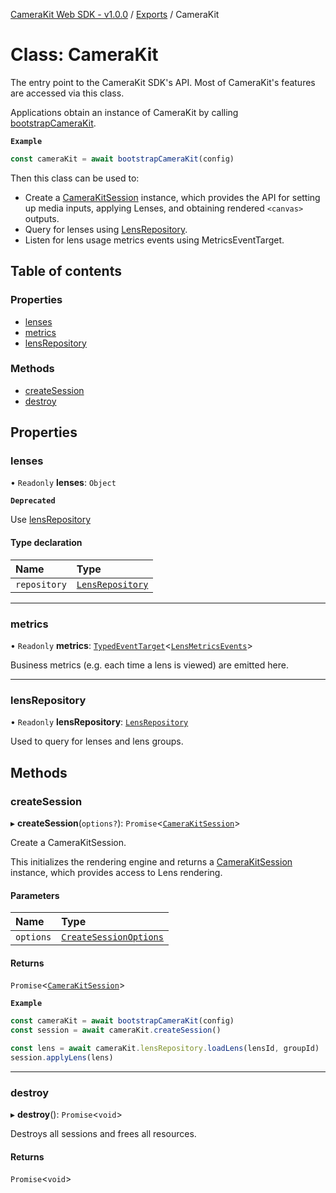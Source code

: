 [CameraKit Web SDK - v1.0.0](../README.md) / [Exports](../modules.md) / CameraKit

# Class: CameraKit

The entry point to the CameraKit SDK's API. Most of CameraKit's features are accessed via this class.

Applications obtain an instance of CameraKit by calling [bootstrapCameraKit](../modules.md#bootstrapcamerakit).

**`Example`**

```ts
const cameraKit = await bootstrapCameraKit(config)
```

Then this class can be used to:
- Create a [CameraKitSession](CameraKitSession.md) instance, which provides the API for setting up media inputs, applying Lenses,
and obtaining rendered `<canvas>` outputs.
- Query for lenses using [LensRepository](LensRepository.md).
- Listen for lens usage metrics events using MetricsEventTarget.

## Table of contents

### Properties

- [lenses](CameraKit.md#lenses)
- [metrics](CameraKit.md#metrics)
- [lensRepository](CameraKit.md#lensrepository)

### Methods

- [createSession](CameraKit.md#createsession)
- [destroy](CameraKit.md#destroy)

## Properties

### lenses

• `Readonly` **lenses**: `Object`

**`Deprecated`**

Use [lensRepository](CameraKit.md#lensrepository)

#### Type declaration

| Name | Type |
| :------ | :------ |
| `repository` | [`LensRepository`](LensRepository.md) |

___

### metrics

• `Readonly` **metrics**: [`TypedEventTarget`](TypedEventTarget.md)\<[`LensMetricsEvents`](../modules.md#lensmetricsevents)\>

Business metrics (e.g. each time a lens is viewed) are emitted here.

___

### lensRepository

• `Readonly` **lensRepository**: [`LensRepository`](LensRepository.md)

Used to query for lenses and lens groups.

## Methods

### createSession

▸ **createSession**(`options?`): `Promise`\<[`CameraKitSession`](CameraKitSession.md)\>

Create a CameraKitSession.

This initializes the rendering engine and returns a [CameraKitSession](CameraKitSession.md) instance, which provides access
to Lens rendering.

#### Parameters

| Name | Type |
| :------ | :------ |
| `options` | [`CreateSessionOptions`](../interfaces/CreateSessionOptions.md) |

#### Returns

`Promise`\<[`CameraKitSession`](CameraKitSession.md)\>

**`Example`**

```ts
const cameraKit = await bootstrapCameraKit(config)
const session = await cameraKit.createSession()

const lens = await cameraKit.lensRepository.loadLens(lensId, groupId)
session.applyLens(lens)
```

___

### destroy

▸ **destroy**(): `Promise`\<`void`\>

Destroys all sessions and frees all resources.

#### Returns

`Promise`\<`void`\>
